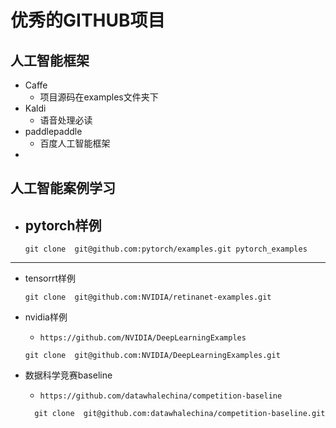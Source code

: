# 优秀的GITHUB项目

## 人工智能框架

- Caffe
  - 项目源码在examples文件夹下
- Kaldi
  - 语音处理必读
- paddlepaddle
  - 百度人工智能框架
- 

## 人工智能案例学习

- pytorch样例
  -----------
  ```
  git clone  git@github.com:pytorch/examples.git pytorch_examples
  ```

---

- tensorrt样例

  ```
  git clone  git@github.com:NVIDIA/retinanet-examples.git
  ```
- nvidia样例

  - `https://github.com/NVIDIA/DeepLearningExamples`
  
  ```
  git clone  git@github.com:NVIDIA/DeepLearningExamples.git
  ```
- 数据科学竞赛baseline

  - `https://github.com/datawhalechina/competition-baseline`
  ```
    git clone  git@github.com:datawhalechina/competition-baseline.git
  ```